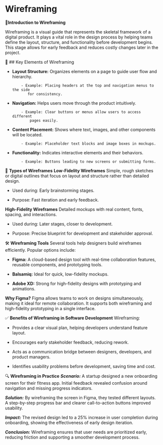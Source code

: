 # Wireframing

📌**Introduction to Wireframing**

Wireframing is a visual guide that represents the skeletal framework of a digital product. It plays a vital role in the design process by helping teams define the layout, structure, and functionality before development begins. This stage allows for early feedback and reduces costly changes later in the project.


🧩 ## Key Elements of Wireframing
- **Layout Structure:** Organizes elements on a page to guide user flow and hierarchy.

          - Example: Placing headers at the top and navigation menus to the side 
             for consistency.
  
- **Navigation:** Helps users move through the product intuitively.

          - Example: Clear buttons or menus allow users to access different 
              pages easily.

- **Content Placement:** Shows where text, images, and other components will be located.

          - Example: Placeholder text blocks and image boxes in mockups.

- **Functionality:** Indicates interactive elements and their behaviors.

          - Example: Buttons leading to new screens or submitting forms.

🧱 **Types of Wireframes**
**Low-Fidelity Wireframes**
Simple, rough sketches or digital outlines that focus on layout and structure rather than detailed design.

- Used during: Early brainstorming stages.

- Purpose: Fast iteration and early feedback.

**High-Fidelity Wireframes**
Detailed mockups with real content, fonts, spacing, and interactions.

- Used during: Later stages, closer to development.

- Purpose: Precise blueprint for development and stakeholder approval.

🛠️ **Wireframing Tools**
Several tools help designers build wireframes efficiently. Popular options include:

- **Figma:** A cloud-based design tool with real-time collaboration features, reusable components, and prototyping tools.

- **Balsamiq:** Ideal for quick, low-fidelity mockups.

- **Adobe XD:** Strong for high-fidelity designs with prototyping and animations.

**Why Figma?**
Figma allows teams to work on designs simultaneously, making it ideal for remote collaboration. It supports both wireframing and high-fidelity prototyping in a single interface.

✅ **Benefits of Wireframing in Software Development**
Wireframing:

- Provides a clear visual plan, helping developers understand feature layout.

- Encourages early stakeholder feedback, reducing rework.

- Acts as a communication bridge between designers, developers, and product managers.

- Identifies usability problems before development, saving time and cost.

🔍 **Wireframing in Practice**
***Scenario:***
A startup designed a new onboarding screen for their fitness app. Initial feedback revealed confusion around navigation and missing progress indicators.

***Solution:***
By wireframing the screen in Figma, they tested different layouts. A step-by-step progress bar and clearer call-to-action buttons improved usability.

***Impact:***
The revised design led to a 25% increase in user completion during onboarding, showing the effectiveness of early design iteration.

***Conclusion:***
Wireframing ensures that user needs are prioritized early, reducing friction and supporting a smoother development process.


